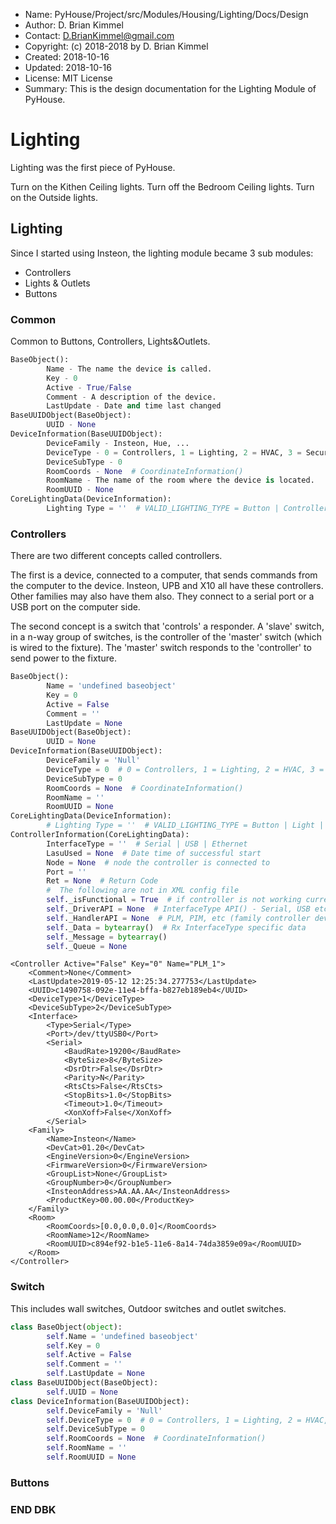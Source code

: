 * Name:      PyHouse/Project/src/Modules/Housing/Lighting/Docs/Design
* Author:    D. Brian Kimmel
* Contact:   D.BrianKimmel@gmail.com
* Copyright: (c) 2018-2018 by D. Brian Kimmel
* Created:   2018-10-16
* Updated:   2018-10-16
* License:   MIT License
* Summary:   This is the design documentation for the Lighting Module of PyHouse.


# Lighting

Lighting was the first piece of PyHouse.

Turn on the Kithen Ceiling lights.
Turn off the Bedroom Ceiling lights.
Turn on the Outside lights.

## Lighting

Since I started using Insteon, the lighting module became 3 sub modules:
* Controllers
* Lights & Outlets
* Buttons

### Common

Common to Buttons, Controllers, Lights&Outlets.

```python
BaseObject():
        Name - The name the device is called.
        Key - 0
        Active - True/False
        Comment - A description of the device.
        LastUpdate - Date and time last changed
BaseUUIDObject(BaseObject):
        UUID - None
DeviceInformation(BaseUUIDObject):
        DeviceFamily - Insteon, Hue, ...
        DeviceType - 0 = Controllers, 1 = Lighting, 2 = HVAC, 3 = Security, 4 = Bridge
        DeviceSubType - 0
        RoomCoords - None  # CoordinateInformation()
        RoomName - The name of the room where the device is located.
        RoomUUID - None
CoreLightingData(DeviceInformation):
        Lighting Type = ''  # VALID_LIGHTING_TYPE = Button | Controller | Light
```


### Controllers

There are two different concepts called controllers.

The first is a device, connected to a computer, that sends commands from the computer to the device.
Insteon, UPB and X10 all have these controllers.  Other families may also have them also.
They connect to a serial port or a USB port on the computer side.

The second concept is a switch that 'controls' a responder.
A 'slave' switch, in a n-way group of switches, is the controller of the 'master' switch (which is wired to the fixture).
The 'master' switch responds to the 'controller' to send power to the fixture.

```python
BaseObject():
        Name = 'undefined baseobject'
        Key = 0
        Active = False
        Comment = ''
        LastUpdate = None
BaseUUIDObject(BaseObject):
        UUID = None
DeviceInformation(BaseUUIDObject):
        DeviceFamily = 'Null'
        DeviceType = 0  # 0 = Controllers, 1 = Lighting, 2 = HVAC, 3 = Security, 4 = Bridge
        DeviceSubType = 0
        RoomCoords = None  # CoordinateInformation()
        RoomName = ''
        RoomUUID = None
CoreLightingData(DeviceInformation):
        # Lighting Type = ''  # VALID_LIGHTING_TYPE = Button | Light | Controller
ControllerInformation(CoreLightingData):
        InterfaceType = ''  # Serial | USB | Ethernet
        LasuUsed = None  # Date time of successful start
        Node = None  # node the controller is connected to
        Port = ''
        Ret = None  # Return Code
        #  The following are not in XML config file
        self._isFunctional = True  # if controller is not working currently
        self._DriverAPI = None  # InterfaceType API() - Serial, USB etc.
        self._HandlerAPI = None  # PLM, PIM, etc (family controller device handler) API() address
        self._Data = bytearray()  # Rx InterfaceType specific data
        self._Message = bytearray()
        self._Queue = None
```
```
<Controller Active="False" Key="0" Name="PLM_1">
	<Comment>None</Comment>
	<LastUpdate>2019-05-12 12:25:34.277753</LastUpdate>
	<UUID>c1490758-092e-11e4-bffa-b827eb189eb4</UUID>
	<DeviceType>1</DeviceType>
	<DeviceSubType>2</DeviceSubType>
	<Interface>
		<Type>Serial</Type>
		<Port>/dev/ttyUSB0</Port>
		<Serial>
			<BaudRate>19200</BaudRate>
			<ByteSize>8</ByteSize>
			<DsrDtr>False</DsrDtr>
			<Parity>N</Parity>
			<RtsCts>False</RtsCts>
			<StopBits>1.0</StopBits>
			<Timeout>1.0</Timeout>
			<XonXoff>False</XonXoff>
		</Serial>
	<Family>
		<Name>Insteon</Name>
		<DevCat>01.20</DevCat>
		<EngineVersion>0</EngineVersion>
		<FirmwareVersion>0</FirmwareVersion>
		<GroupList>None</GroupList>
		<GroupNumber>0</GroupNumber>
		<InsteonAddress>AA.AA.AA</InsteonAddress>
		<ProductKey>00.00.00</ProductKey>
	</Family>
	<Room>
		<RoomCoords>[0.0,0.0,0.0]</RoomCoords>
		<RoomName>12</RoomName>
		<RoomUUID>c894ef92-b1e5-11e6-8a14-74da3859e09a</RoomUUID>
	</Room>
</Controller>
```

### Switch

This includes wall switches, Outdoor switches and outlet switches.

```python
class BaseObject(object):
        self.Name = 'undefined baseobject'
        self.Key = 0
        self.Active = False
        self.Comment = ''
        self.LastUpdate = None
class BaseUUIDObject(BaseObject):
        self.UUID = None
class DeviceInformation(BaseUUIDObject):
        self.DeviceFamily = 'Null'
        self.DeviceType = 0  # 0 = Controllers, 1 = Lighting, 2 = HVAC, 3 = Security, 4 = Bridge
        self.DeviceSubType = 0
        self.RoomCoords = None  # CoordinateInformation()
        self.RoomName = ''
        self.RoomUUID = None
```

### Buttons


### END DBK
